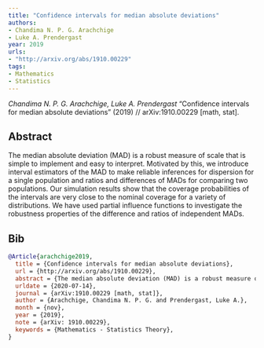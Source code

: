 ```yaml
---
title: "Confidence intervals for median absolute deviations"
authors:
- Chandima N. P. G. Arachchige
- Luke A. Prendergast
year: 2019
urls:
- "http://arxiv.org/abs/1910.00229"
tags:
- Mathematics
- Statistics
---
```


<i>Chandima N. P. G. Arachchige, Luke A. Prendergast</i> <span title="The median absolute deviation (MAD) is a robust measure of scale that is simple to implement and easy to interpret. Motivated by this, we introduce interval estimators of the MAD to make reliable inferences for dispersion for a single population and ratios and differences of MADs for comparing two populations. Our simulation results show that the coverage probabilities of the intervals are very close to the nominal coverage for a variety of distributions. We have used partial influence functions to investigate the robustness properties of the difference and ratios of independent MADs.">“Confidence intervals for median absolute deviations”</span> (2019) // arXiv:1910.00229 [math, stat].

## Abstract

The median absolute deviation (MAD) is a robust measure of scale that is simple to implement and easy to interpret. Motivated by this, we introduce interval estimators of the MAD to make reliable inferences for dispersion for a single population and ratios and differences of MADs for comparing two populations. Our simulation results show that the coverage probabilities of the intervals are very close to the nominal coverage for a variety of distributions. We have used partial influence functions to investigate the robustness properties of the difference and ratios of independent MADs.

## Bib

```bib
@Article{arachchige2019,
  title = {Confidence intervals for median absolute deviations},
  url = {http://arxiv.org/abs/1910.00229},
  abstract = {The median absolute deviation (MAD) is a robust measure of scale that is simple to implement and easy to interpret. Motivated by this, we introduce interval estimators of the MAD to make reliable inferences for dispersion for a single population and ratios and differences of MADs for comparing two populations. Our simulation results show that the coverage probabilities of the intervals are very close to the nominal coverage for a variety of distributions. We have used partial influence functions to investigate the robustness properties of the difference and ratios of independent MADs.},
  urldate = {2020-07-14},
  journal = {arXiv:1910.00229 [math, stat]},
  author = {Arachchige, Chandima N. P. G. and Prendergast, Luke A.},
  month = {nov},
  year = {2019},
  note = {arXiv: 1910.00229},
  keywords = {Mathematics - Statistics Theory},
}
```

